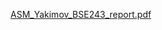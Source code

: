 [ASM_Yakimov_BSE243_report.pdf](https://github.com/user-attachments/files/20827325/ASM_Yakimov_BSE243_report.pdf)
